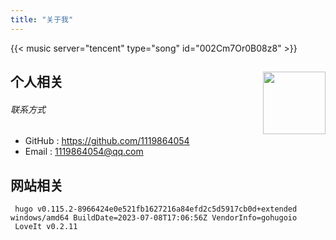 ```yaml
---
title: "关于我"
---
```


{{< music server="tencent" type="song" id="002Cm7Or0B08z8" >}}

## 个人相关 <img src="/1119864054/img/logo.png" align='right' style="height:100px"/>

###### 联系方式

- GitHub : https://github.com/1119864054
- Email : 1119864054@qq.com

## 网站相关

```text
 hugo v0.115.2-8966424e0e521fb1627216a84efd2c5d5917cb0d+extended windows/amd64 BuildDate=2023-07-08T17:06:56Z VendorInfo=gohugoio
 LoveIt v0.2.11
```
